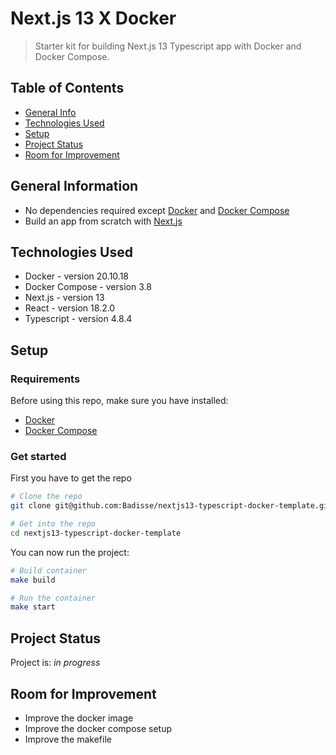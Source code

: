 # Next.js 13 X Docker
> Starter kit for building Next.js 13 Typescript app with Docker and Docker Compose.  

## Table of Contents
* [General Info](#general-information)
* [Technologies Used](#technologies-used)
* [Setup](#setup)
* [Project Status](#project-status)
* [Room for Improvement](#room-for-improvement)


## General Information
- No dependencies required except [Docker](https://docs.docker.com/) and [Docker Compose](https://docs.docker.com/compose/compose-file/)
- Build an app from scratch with [Next.js](https://nextjs.org/docs/getting-started)


## Technologies Used
- Docker - version 20.10.18
- Docker Compose - version 3.8
- Next.js - version 13
- React - version 18.2.0
- Typescript - version 4.8.4


## Setup
### Requirements
Before using this repo, make sure you have installed:
- [Docker](https://docs.docker.com/engine/install/)
- [Docker Compose](https://docs.docker.com/compose/install/)

### Get started
First you have to get the repo
```bash
# Clone the repo 
git clone git@github.com:Badisse/nextjs13-typescript-docker-template.git

# Get into the repo
cd nextjs13-typescript-docker-template
```

You can now run the project:

```bash
# Build container
make build

# Run the container
make start
```


## Project Status
Project is: _in progress_ 


## Room for Improvement
- Improve the docker image
- Improve the docker compose setup
- Improve the makefile

